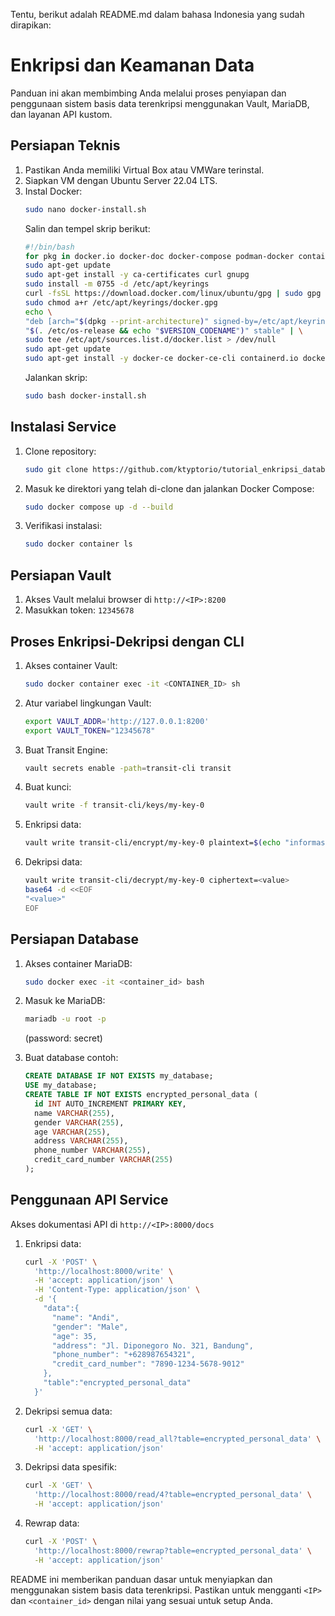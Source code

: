 Tentu, berikut adalah README.md dalam bahasa Indonesia yang sudah dirapikan:

# Enkripsi dan Keamanan Data

Panduan ini akan membimbing Anda melalui proses penyiapan dan penggunaan sistem basis data terenkripsi menggunakan Vault, MariaDB, dan layanan API kustom.

## Persiapan Teknis

1. Pastikan Anda memiliki Virtual Box atau VMWare terinstal.
2. Siapkan VM dengan Ubuntu Server 22.04 LTS.
3. Instal Docker:
   ```bash
   sudo nano docker-install.sh
   ```
   Salin dan tempel skrip berikut:
   ```bash
   #!/bin/bash
   for pkg in docker.io docker-doc docker-compose podman-docker containerd runc; do sudo apt-get remove $pkg; done
   sudo apt-get update
   sudo apt-get install -y ca-certificates curl gnupg
   sudo install -m 0755 -d /etc/apt/keyrings
   curl -fsSL https://download.docker.com/linux/ubuntu/gpg | sudo gpg --dearmor -o /etc/apt/keyrings/docker.gpg
   sudo chmod a+r /etc/apt/keyrings/docker.gpg
   echo \
   "deb [arch="$(dpkg --print-architecture)" signed-by=/etc/apt/keyrings/docker.gpg] https://download.docker.com/linux/ubuntu \
   "$(. /etc/os-release && echo "$VERSION_CODENAME")" stable" | \
   sudo tee /etc/apt/sources.list.d/docker.list > /dev/null
   sudo apt-get update
   sudo apt-get install -y docker-ce docker-ce-cli containerd.io docker-buildx-plugin docker-compose-plugin
   ```
   Jalankan skrip:
   ```bash
   sudo bash docker-install.sh
   ```

## Instalasi Service

1. Clone repository:
   ```bash
   sudo git clone https://github.com/ktyptorio/tutorial_enkripsi_database.git
   ```

2. Masuk ke direktori yang telah di-clone dan jalankan Docker Compose:
   ```bash
   sudo docker compose up -d --build
   ```

3. Verifikasi instalasi:
   ```bash
   sudo docker container ls
   ```

## Persiapan Vault

1. Akses Vault melalui browser di `http://<IP>:8200`
2. Masukkan token: `12345678`

## Proses Enkripsi-Dekripsi dengan CLI

1. Akses container Vault:
   ```bash
   sudo docker container exec -it <CONTAINER_ID> sh
   ```

2. Atur variabel lingkungan Vault:
   ```bash
   export VAULT_ADDR='http://127.0.0.1:8200'
   export VAULT_TOKEN="12345678"
   ```

3. Buat Transit Engine:
   ```bash
   vault secrets enable -path=transit-cli transit
   ```

4. Buat kunci:
   ```bash
   vault write -f transit-cli/keys/my-key-0
   ```

5. Enkripsi data:
   ```bash
   vault write transit-cli/encrypt/my-key-0 plaintext=$(echo "informasi rahasia" | base64)
   ```

6. Dekripsi data:
   ```bash
   vault write transit-cli/decrypt/my-key-0 ciphertext=<value>
   base64 -d <<EOF
   "<value>"
   EOF
   ```

## Persiapan Database

1. Akses container MariaDB:
   ```bash
   sudo docker exec -it <container_id> bash
   ```

2. Masuk ke MariaDB:
   ```bash
   mariadb -u root -p
   ```
   (password: secret)

3. Buat database contoh:
   ```sql
   CREATE DATABASE IF NOT EXISTS my_database;
   USE my_database;
   CREATE TABLE IF NOT EXISTS encrypted_personal_data (
     id INT AUTO_INCREMENT PRIMARY KEY,
     name VARCHAR(255),
     gender VARCHAR(255),
     age VARCHAR(255),
     address VARCHAR(255),
     phone_number VARCHAR(255),
     credit_card_number VARCHAR(255)
   );
   ```

## Penggunaan API Service

Akses dokumentasi API di `http://<IP>:8000/docs`

1. Enkripsi data:
   ```bash
   curl -X 'POST' \
     'http://localhost:8000/write' \
     -H 'accept: application/json' \
     -H 'Content-Type: application/json' \
     -d '{
       "data":{
         "name": "Andi",
         "gender": "Male",
         "age": 35,
         "address": "Jl. Diponegoro No. 321, Bandung",
         "phone_number": "+628987654321",
         "credit_card_number": "7890-1234-5678-9012"
       },
       "table":"encrypted_personal_data"
     }'
   ```

2. Dekripsi semua data:
   ```bash
   curl -X 'GET' \
     'http://localhost:8000/read_all?table=encrypted_personal_data' \
     -H 'accept: application/json'
   ```

3. Dekripsi data spesifik:
   ```bash
   curl -X 'GET' \
     'http://localhost:8000/read/4?table=encrypted_personal_data' \
     -H 'accept: application/json'
   ```

4. Rewrap data:
   ```bash
   curl -X 'POST' \
     'http://localhost:8000/rewrap?table=encrypted_personal_data' \
     -H 'accept: application/json'
   ```

README ini memberikan panduan dasar untuk menyiapkan dan menggunakan sistem basis data terenkripsi. Pastikan untuk mengganti `<IP>` dan `<container_id>` dengan nilai yang sesuai untuk setup Anda.